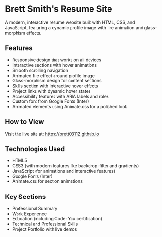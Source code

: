 # Brett Smith's Resume Site

A modern, interactive resume website built with HTML, CSS, and JavaScript, featuring a dynamic profile image with fire animation and glass-morphism effects.

## Features

- Responsive design that works on all devices
- Interactive sections with hover animations
- Smooth scrolling navigation
- Animated fire effect around profile image
- Glass-morphism design for content sections
- Skills section with interactive hover effects
- Project links with dynamic hover states
- Accessibility features with ARIA labels and roles
- Custom font from Google Fonts (Inter)
- Animated elements using Animate.css for a polished look

## How to View

Visit the live site at: <https://brett03112.github.io>

## Technologies Used

- HTML5
- CSS3 (with modern features like backdrop-filter and gradients)
- JavaScript (for animations and interactive features)
- Google Fonts (Inter)
- Animate.css for section animations

## Key Sections

- Professional Summary
- Work Experience
- Education (including Code: You certification)
- Technical and Professional Skills
- Project Portfolio with live demos
